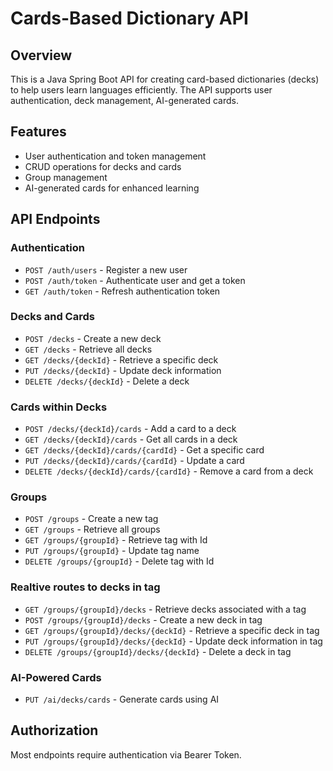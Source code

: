 # Cards-Based Dictionary API

## Overview
This is a Java Spring Boot API for creating card-based dictionaries (decks) to help users learn languages efficiently. The API supports user authentication, deck management, AI-generated cards.

## Features
- User authentication and token management
- CRUD operations for decks and cards
- Group management
- AI-generated cards for enhanced learning

## API Endpoints

### Authentication
- `POST /auth/users` - Register a new user
- `POST /auth/token` - Authenticate user and get a token
- `GET /auth/token` - Refresh authentication token

### Decks and Cards
- `POST /decks` - Create a new deck
- `GET /decks` - Retrieve all decks
- `GET /decks/{deckId}` - Retrieve a specific deck
- `PUT /decks/{deckId}` - Update deck information
- `DELETE /decks/{deckId}` - Delete a deck

### Cards within Decks
- `POST /decks/{deckId}/cards` - Add a card to a deck
- `GET /decks/{deckId}/cards` - Get all cards in a deck
- `GET /decks/{deckId}/cards/{cardId}` - Get a specific card
- `PUT /decks/{deckId}/cards/{cardId}` - Update a card
- `DELETE /decks/{deckId}/cards/{cardId}` - Remove a card from a deck

### Groups
- `POST /groups` - Create a new tag
- `GET /groups` - Retrieve all groups
- `GET /groups/{groupId}` - Retrieve tag with Id
- `PUT /groups/{groupId}` - Update tag name
- `DELETE /groups/{groupId}` - Delete tag with Id

### Realtive routes to decks in tag
- `GET /groups/{groupId}/decks` - Retrieve decks associated with a tag
- `POST /groups/{groupId}/decks` - Create a new deck in tag
- `GET /groups/{groupId}/decks/{deckId}` - Retrieve a specific deck in tag
- `PUT /groups/{groupId}/decks/{deckId}` - Update deck information in tag
- `DELETE /groups/{groupId}/decks/{deckId}` - Delete a deck in tag

### AI-Powered Cards
- `PUT /ai/decks/cards` - Generate cards using AI

## Authorization
Most endpoints require authentication via Bearer Token.

